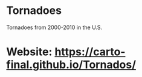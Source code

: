 # Tornadoes
Tornadoes from 2000-2010 in the U.S.
# Website: https://carto-final.github.io/Tornados/

